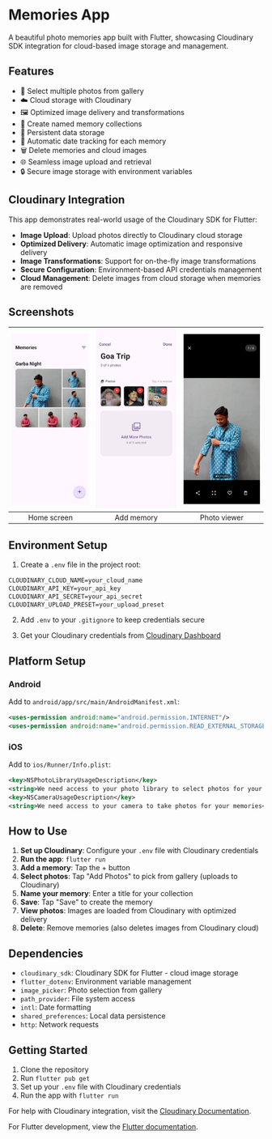 # Memories App

A beautiful photo memories app built with Flutter, showcasing Cloudinary SDK integration for cloud-based image storage and management.

## Features

- 📸 Select multiple photos from gallery
- ☁️ Cloud storage with Cloudinary
- 🖼️ Optimized image delivery and transformations
- 📝 Create named memory collections
- 💾 Persistent data storage
- 📅 Automatic date tracking for each memory
- 🗑️ Delete memories and cloud images
- 🌐 Seamless image upload and retrieval
- 🔒 Secure image storage with environment variables

## Cloudinary Integration

This app demonstrates real-world usage of the Cloudinary SDK for Flutter:

- **Image Upload**: Upload photos directly to Cloudinary cloud storage
- **Optimized Delivery**: Automatic image optimization and responsive delivery
- **Image Transformations**: Support for on-the-fly image transformations
- **Secure Configuration**: Environment-based API credentials management
- **Cloud Management**: Delete images from cloud storage when memories are removed

## Screenshots

| ![Home screen](screenshots/home.jpg) | ![Add memory](screenshots/add.jpg) | ![Photo viewer](screenshots/view.jpg) |
|:---:|:---:|:---:|
| Home screen | Add memory | Photo viewer |



## Environment Setup

1. Create a `.env` file in the project root:

```env
CLOUDINARY_CLOUD_NAME=your_cloud_name
CLOUDINARY_API_KEY=your_api_key
CLOUDINARY_API_SECRET=your_api_secret
CLOUDINARY_UPLOAD_PRESET=your_upload_preset
```

2. Add `.env` to your `.gitignore` to keep credentials secure

3. Get your Cloudinary credentials from [Cloudinary Dashboard](https://cloudinary.com/console)

## Platform Setup

### Android
Add to `android/app/src/main/AndroidManifest.xml`:

```xml
<uses-permission android:name="android.permission.INTERNET"/>
<uses-permission android:name="android.permission.READ_EXTERNAL_STORAGE"/>
```

### iOS
Add to `ios/Runner/Info.plist`:

```xml
<key>NSPhotoLibraryUsageDescription</key>
<string>We need access to your photo library to select photos for your memories</string>
<key>NSCameraUsageDescription</key>
<string>We need access to your camera to take photos for your memories</string>
```

## How to Use

1. **Set up Cloudinary**: Configure your `.env` file with Cloudinary credentials
2. **Run the app**: `flutter run`
3. **Add a memory**: Tap the + button
4. **Select photos**: Tap "Add Photos" to pick from gallery (uploads to Cloudinary)
5. **Name your memory**: Enter a title for your collection
6. **Save**: Tap "Save" to create the memory
7. **View photos**: Images are loaded from Cloudinary with optimized delivery
8. **Delete**: Remove memories (also deletes images from Cloudinary cloud)

## Dependencies

- `cloudinary_sdk`: Cloudinary SDK for Flutter - cloud image storage
- `flutter_dotenv`: Environment variable management
- `image_picker`: Photo selection from gallery
- `path_provider`: File system access
- `intl`: Date formatting
- `shared_preferences`: Local data persistence
- `http`: Network requests

## Getting Started

1. Clone the repository
2. Run `flutter pub get`
3. Set up your `.env` file with Cloudinary credentials
4. Run the app with `flutter run`

For help with Cloudinary integration, visit the [Cloudinary Documentation](https://cloudinary.com/documentation).

For Flutter development, view the [Flutter documentation](https://docs.flutter.dev/).
